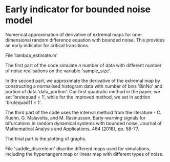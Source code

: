 # Early indicator for bounded noise model
Numerical approximation of derivative of extremal maps for one-dimensional random difference equation with bounded noise. This provides an early indicator for critical transitions.

File 'lambda_estimate.m'

The first part of the code simulate $n$ number of data with different number of noise realisations on the variable 'sample_size'. 

In the second part, we approximate the derivative of the extremal map by constructing a normalised histogram data with number of bins 'BinNo' and portion of data 'data_portion'. Our first quadratic method in the paper, we set 'brutequad = 1', while for the improved method, we set in addtion 'brutequad11 = 1'. 

The third part of the code uses the interval method from the literature - C. Kuehn, G. Malavolta, and M. Rasmussen, Early-warning signals for bifurcations in random dynamical systems with bounded noise, Journal of Mathematical Analysis and Applications, 464 (2018), pp. 58-77.

The final part is the plotting of graphs.

File 'saddle_discrete.m' discribe different maps used for simulations, including the hypertangent map or linear map with different types of noise.
